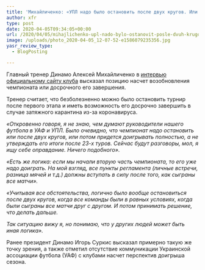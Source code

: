 ```yaml
---
title: 'Михайличенко: «УПЛ надо было остановить после двух кругов. Или теперь уже доигрывать»'
author: xfr
type: post
date: 2020-04-05T09:34:05+00:00
url: /2020/04/05/mihajlichenko-upl-nado-bylo-ostanovit-posle-dvuh-krugov-ili-teper-uzhe-doigryvat/
image: /uploads/photo_2020-04-05_12-07-52-e1586079235356.jpg
yasr_review_type:
  - BlogPosting

---
```

Главный тренер Динамо Алексей Михайличенко в <a href="http://www.fcdynamo.kiev.ua/ru/allnews/news/aleksey_mikhaylichenko_my_ne_kontroliruem_igrokov_a_doveryaem_im/" target="_blank" rel="noopener noreferrer">интервью официальному сайту клуба</a> высказал позицию насчет возобновления чемпионата или досрочного его завершения.

Тренер считает, что безболезненно можно было остановить турнир после первого этапа и иметь возможность его досрочно завершить в случае затяжного карантина из-за коронавируса.

_«Откровенно говоря, я не знаю, чем думают руководители нашего футбола в УАФ и УПЛ. Было очевидно, что чемпионат надо остановить или после двух кругов, или потом придется доигрывать полностью, а не утверждать его итоги после 23-х туров. Сейчас будут разговоры, мол, я ищу себе оправдание. Ничего подобного»._

_«Есть же логика: если мы начали вторую часть чемпионата, то его уже надо доиграть. На мой взгляд, все пункты регламента (личные встречи, разница мячей и т.д.) должны вступать в силу после того, как сыграны все матчи»._

_«Учитывая все обстоятельства, логично было вообще остановиться после двух кругов, когда все команды были в равных условиях, когда были сыграны все матчи друг с другом. И потом принимать решение, что делать дальше._

_Так ситуацию вижу я, но понимаю, что у других людей может быть иная логика»._

Ранее президент Динамо Игорь Суркис высказал примерно такую же точку зрения, а также отметил отсутствие коммуникации Украинской ассоциации футбола (УАФ) с клубами насчет перспектив доигрыша сезона.